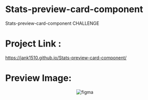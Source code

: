 # Stats-preview-card-component
Stats-preview-card-component CHALLENGE

# Project Link :
https://jank1510.github.io/Stats-preview-card-component/


# Preview Image:
<p align='center'> 
  
  <img src="https://res.cloudinary.com/dz209s6jk/image/upload/f_auto,q_auto,w_900/Screenshots/lvrjtt3zcyr2z6cfqovn.jpg" alt="figma"/>
  
  

